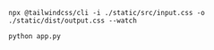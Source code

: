 `npx @tailwindcss/cli -i ./static/src/input.css -o ./static/dist/output.css --watch`

`python app.py`

